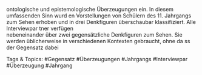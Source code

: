 ontologische und epistemologische  Überzeugungen ein. In diesem umfassenden Sinn 
wurd en Vorstellungen von Schülern des 11. Jahrgangs  zum Sehen erhoben und in 
drei Denkfiguren überschaubar klassifiziert. Alle Interviewpar tner verfügen  
nebeneinander über zwei gegensätzliche Denkfiguren zum Sehen. Sie werden 
üblicherweise in verschiedenen  Kontexten gebraucht, ohne da ss der Gegensatz dabei 

   Tags & Topics:
   #Gegensatz
   #Überzeugungen
   #Jahrgangs
   #Interviewpar
   #Überzeugung
   #Jahrgang